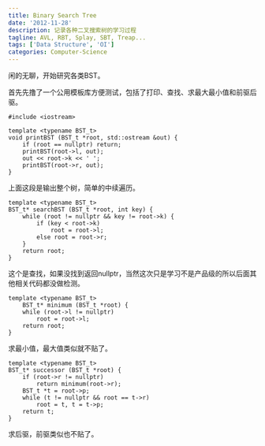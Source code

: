 ```yaml
---
title: Binary Search Tree
date: '2012-11-28'
description: 记录各种二叉搜索树的学习过程
tagline: AVL, RBT, Splay, SBT, Treap...
tags: ['Data Structure', 'OI']
categories: Computer-Science
---
```

闲的无聊，开始研究各类BST。

首先先撸了一个公用模板库方便测试，包括了打印、查找、求最大最小值和前驱后驱。

	#include <iostream>
	
	template <typename BST_t>
	void printBST (BST_t *root, std::ostream &out) {
    	if (root == nullptr) return;
    	printBST(root->l, out);
    	out << root->k << ' ';
    	printBST(root->r, out);
	}
	
上面这段是输出整个树，简单的中续遍历。

	template <typename BST_t>
	BST_t* searchBST (BST_t *root, int key) {
    	while (root != nullptr && key != root->k) {
        	if (key < root->k)
            	root = root->l;
        	else root = root->r;
    	}
    	return root;
	}
	
这个是查找，如果没找到返回nullptr，当然这次只是学习不是产品级的所以后面其他相关代码都没做检测。

	template <typename BST_t>
		BST_t* minimum (BST_t *root) {
    	while (root->l != nullptr)
        	root = root->l;
    	return root;
	}
	
求最小值，最大值类似就不贴了。
	
	template <typename BST_t>
	BST_t* successor (BST_t *root) {
    	if (root->r != nullptr)
        	return minimum(root->r);
    	BST_t *t = root->p;
    	while (t != nullptr && root == t->r)
        	root = t, t = t->p;
    	return t;
	}
	
求后驱，前驱类似也不贴了。
